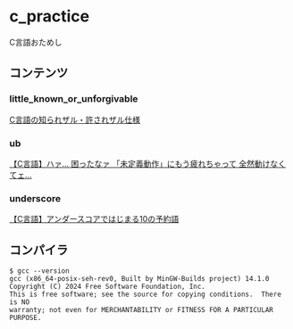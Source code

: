 # c_practice
C言語おためし

## コンテンツ

### little_known_or_unforgivable
[C言語の知られザル・許されザル仕様](https://github.com/y-tetsu/c_practice/tree/main/little_known_or_unforgivable)

### ub
[【C言語】ハァ… 困ったなァ 「未定義動作」にもう疲れちゃって 全然動けなくてェ…](https://github.com/y-tetsu/c_practice/tree/main/ub)

### underscore
[【C言語】アンダースコアではじまる10の予約語](https://github.com/y-tetsu/c_practice/tree/main/underscore)


## コンパイラ

```
$ gcc --version
gcc (x86_64-posix-seh-rev0, Built by MinGW-Builds project) 14.1.0
Copyright (C) 2024 Free Software Foundation, Inc.
This is free software; see the source for copying conditions.  There is NO
warranty; not even for MERCHANTABILITY or FITNESS FOR A PARTICULAR PURPOSE.
```

